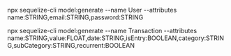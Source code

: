 npx sequelize-cli model:generate --name User --attributes name:STRING,email:STRING,password:STRING

npx sequelize-cli model:generate --name Transaction --attributes name:STRING,value:FLOAT,date:STRING,isEntry:BOOLEAN,category:STRING,subCategory:STRING,recurrent:BOOLEAN


